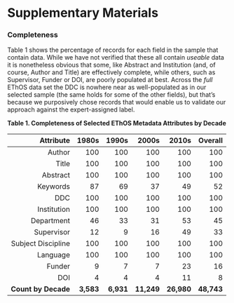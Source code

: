 # Supplementary Materials

### Completeness

Table 1 shows the percentage of records for each field in the sample that contain data. While we have not verified that these all contain *useable* data it is nonetheless obvious that some, like Abstract and Institution (and, of course, Author and Title) are effectively complete, while others, such as Supervisor, Funder or DOI, are poorly populated at best. Across the *full* EThOS data set  the DDC is nowhere near as well-populated as in our selected sample (the same holds for some of the other fields), but that’s because we purposively chose records that would enable us to validate our approach against the expert-assigned label.

**Table 1. Completeness of Selected EThOS Metadata Attributes by Decade**

|           Attribute |     1980s |     1990s |      2000s |      2010s |    Overall |
| ------------------: | --------: | --------: | ---------: | ---------: | ---------: |
|              Author |       100 |       100 |        100 |        100 |        100 |
|               Title |       100 |       100 |        100 |        100 |        100 |
|            Abstract |       100 |       100 |        100 |        100 |        100 |
|            Keywords |        87 |        69 |         37 |         49 |         52 |
|                 DDC |       100 |       100 |        100 |        100 |        100 |
|         Institution |       100 |       100 |        100 |        100 |        100 |
|          Department |        46 |        33 |         31 |         53 |         45 |
|          Supervisor |        12 |         9 |         16 |         49 |         33 |
|  Subject Discipline |       100 |       100 |        100 |        100 |        100 |
|            Language |       100 |       100 |        100 |        100 |        100 |
|              Funder |         9 |         7 |          7 |         23 |         16 |
|                 DOI |         4 |         4 |          4 |         11 |          8 |
| **Count by Decade** | **3,583** | **6,931** | **11,249** | **26,980** | **48,743** |

### 